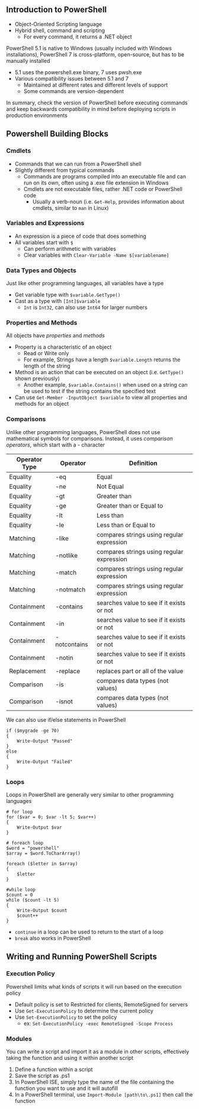 ## Introduction to PowerShell
- Object-Oriented Scripting language
- Hybrid shell, command and scripting
    - For every command, it returns a .NET object

PowerShell 5.1 is native to Windows (usually included with Windows installations), PowerShell 7 is cross-platform, open-source, but has to be manually installed
- 5.1 uses the powershell.exe binary, 7 uses pwsh.exe
- Various compatibility issues between 5.1 and 7
    - Maintained at different rates and different levels of support
    - Some commands are version-dependent

In summary, check the version of PowerShell before executing commands and keep backwards compatibility in mind before deploying scripts in production environments

## Powershell Building Blocks
### Cmdlets
- Commands that we can run from a PowerShell shell
- Slightly different from typical commands
    - Commands are programs compiled into an executable file and can run on its own, often using a .exe file extension in Windows
    - Cmdlets are not executable files, rather .NET code or PowerShell code
        - Usually a verb-noun (i.e. `Get-Help`, provides information about cmdlets, similar to `man` in Linux)

### Variables and Expressions
- An expression is a piece of code that does something
- All variables start with `$`
    - Can perform arithmetic with variables
    - Clear variables with `Clear-Variable -Name $[variablename]`

### Data Types and Objects
Just like other programming languages, all variables have a type
- Get variable type with `$variable.GetType()`
- Cast as a type with `[Int]$variable`
    - `Int` is `Int32`, can also use `Int64` for larger numbers

### Properties and Methods
All objects have *properties* and *methods*
- Property is a characteristic of an object
    - Read or Write only
    - For example, Strings have a length `$variable.Length` returns the length of the string
- Method is an action that can be executed on an object (i.e. `GetType()` shown previously)
    - Another example, `$variable.Contains()` when used on a string can be used to test if the string contains the specified text
- Can use `Get-Member -InputObject $variable` to view all properties and methods for an object

### Comparisons
Unlike other programming languages, PowerShell does not use mathematical symbols for comparisons. Instead, it uses *comparison operators*, which start with a - character

| **Operator Type** | **Operator** | **Definition**                            |
|-------------------|--------------|-------------------------------------------|
| Equality          | -eq          | Equal                                     |
| Equality          | -ne          | Not Equal                                 |
| Equality          | -gt          | Greater than                              |
| Equality          | -ge          | Greater than or Equal to                  |
| Equality          | -lt          | Less than                                 |
| Equality          | -le          | Less than or Equal to                     |
| Matching          | -like        | compares strings using regular expression |
| Matching          | -notlike     | compares strings using regular expression |
| Matching          | -match       | compares strings using regular expression |
| Matching          | -notmatch    | compares strings using regular expression |
| Containment       | -contains    | searches value to see if it exists or not |
| Containment       | -in          | searches value to see if it exists or not |
| Containment       | -notcontains | searches value to see if it exists or not |
| Containment       | -notin       | searches value to see if it exists or not |
| Replacement       | -replace     | replaces part or all of the value         |
| Comparison        | -is          | compares data types (not values)          |
| Comparison        | -isnot       | compares data types (not values)          |

We can also use if/else statements in PowerShell
```pwsh
if ($mygrade -ge 70)
{
    Write-Output "Passed"
}
else
{
    Write-Output "Failed"
}
```

### Loops
Loops in PowerShell are generally very similar to other programming languages
```pwsh
# for loop
for ($var = 0; $var -lt 5; $var++)
{
    Write-Output $var
}

# foreach loop
$word = "powershell"
$array = $word.ToCharArray()

foreach ($letter in $array)
{
    $letter
}

#while loop
$count = 0
while ($count -lt 5)
{
    Write-Output $count
    $count++
}
```
- `continue` in a loop can be used to return to the start of a loop
- `break` also works in PowerShell

## Writing and Running PowerShell Scripts
### Execution Policy
Powershell limits what kinds of scripts it will run based on the execution policy
- Default policy is set to Restricted for clients, RemoteSigned for servers
- Use `Get-ExecutionPolicy` to determine the current policy
- Use `Set-ExecutionPolicy` to set the policy
    - ex: `Set-ExecutionPolicy -exec RemoteSigned -Scope Process`

### Modules
You can write a script and import it as a module in other scripts, effectively taking the function and using it within another script
1. Define a function within a script
2. Save the script as .ps1
3. In PowerShell ISE, simply type the name of the file containing the function you want to use and it will autofill
4. In a PowerShell terminal, use `Import-Module [path\to\.ps1]` then call the function

